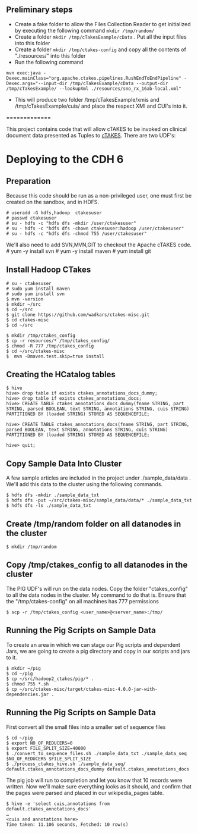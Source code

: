 
## Preliminary steps

* Create a fake folder to allow the Files Collection Reader to get initialized by executing the following command  `mkdir /tmp/random/` 
* Create a folder `mkdir /tmp/cTakesExample/cData` . Put all the input files into this folder
* Create a folder `mkdir /tmp/ctakes-config` and copy all the contents of "./resources/" into this folder
* Run the following command

`
mvn exec:java -Dexec.mainClass="org.apache.ctakes.pipelines.RushEndToEndPipeline" -Dexec.args="--input-dir /tmp/cTakesExample/cData --output-dir /tmp/cTakesExample/ --lookupXml ./resources/sno_rx_16ab-local.xml"
`
* This will produce two folder /tmp/cTakesExample/xmis and /tmp/cTakesExample/cuis/ and place the respect XMI and CUI's into it.


=============



This project contains code that will allow cTAKES to be invoked on clinical document data presented as Tuples to [cTAKES](http://ctakes.apache.org).  There are two UDF's:


# Deploying to the CDH 6

## Preparation

Because this code should be run as a non-privileged user, one must first be created on the sandbox, and in HDFS.

	# useradd -G hdfs,hadoop  ctakesuser
	# passwd ctakesuser
	# su - hdfs -c "hdfs dfs -mkdir /user/ctakesuser"
	# su - hdfs -c "hdfs dfs -chown ctakesuser:hadoop /user/ctakesuser"
	# su - hdfs -c "hdfs dfs -chmod 755 /user/ctakesuser"
	
We'll also need to add SVN,MVN,GIT to checkout the Apache cTAKES code.
	# yum -y install svn
	# yum -y install maven
	# yum install git
	
## Install Hadoop CTakes
	# su - ctakesuser 
	# sudo yum install maven
	# sudo yum install svn
	$ mvn -version
	$ mkdir ~/src
	$ cd ~/src
	$ git clone https://github.com/wadkars/ctakes-misc.git
	$ cd ctakes-misc
	$ cd ~/src
	
	$ mkdir /tmp/ctakes_config
	$ cp -r resources/* /tmp/ctakes_config/
	$ chmod -R 777 /tmp/ctakes_config
	$ cd ~/src/ctakes-misc
	$  mvn -Dmaven.test.skip=true install
	

## Creating the HCatalog tables

	$ hive
	hive> drop table if exists ctakes_annotations_docs_dummy;
	hive> drop table if exists ctakes_annotations_docs;
	hive> CREATE TABLE ctakes_annotations_docs_dummy(fname STRING, part STRING, parsed BOOLEAN, text STRING, annotations STRING, cuis STRING) PARTITIONED BY (loaded STRING) STORED AS SEQUENCEFILE;

	hive> CREATE TABLE ctakes_annotations_docs(fname STRING, part STRING, parsed BOOLEAN, text STRING, annotations STRING, cuis STRING) PARTITIONED BY (loaded STRING) STORED AS SEQUENCEFILE;

	hive> quit;

	
## Copy Sample Data Into Cluster

A few sample articles are included in the project under ./sample_data/data .  We'll add this data to the cluster using the following commands.

	$ hdfs dfs -mkdir ./sample_data_txt
	$ hdfs dfs -put ~/src/ctakes-misc/sample_data/data/* ./sample_data_txt
	$ hdfs dfs -ls ./sample_data_txt

## Create /tmp/random folder on all datanodes in the cluster



	$ mkdir /tmp/random

## Copy /tmp/ctakes_config to all datanodes in the cluster

The PIG UDF's will run on the data nodes. Copy the folder "ctakes_config" to all the data nodes in the cluster. My command to do that is. Ensure that the "/tmp/ctakes-config" on all machines has 777 permissions

	$ scp -r /tmp/ctakes_config <user_name>@<server_name>:/tmp/


## Running the Pig Scripts on Sample Data

To create an area in which we can stage our Pig scripts and dependent Jars, we are going to create a pig directory and copy in our scripts and jars to it.

	$ mkdir ~/pig
	$ cd ~/pig
	$ cp ~/src/hadoop2_ctakes/pig/* .
	$ chmod 755 *.sh
	$ cp ~/src/ctakes-misc/target/ctakes-misc-4.0.0-jar-with-dependencies.jar .
	
	
## Running the Pig Scripts on Sample Data
First convert all the small files into a smaller set of sequence files

	$ cd ~/pig
	$ export NO_OF_REDUCERS=0
	$ export FILE_SPLIT_SIZE=40000
	$ ./convert_to_sequence_files.sh ./sample_data_txt ./sample_data_seq $NO_OF_REDUCERS $FILE_SPLIT_SIZE
	$ ./process_ctakes_hive.sh ./sample_data_seq/ default.ctakes_annotations_docs_dummy default.ctakes_annotations_docs



The pig job will run to completion and let you know that 10 records were written.  Now we'll make sure everything looks as it should, and confirm that the pages were parsed and placed in our wikipedia_pages table.

	$ hive -e 'select cuis,annotations from default.ctakes_annotations_docs'
	…
	<cuis and annotations here>
	Time taken: 11.106 seconds, Fetched: 10 row(s)


